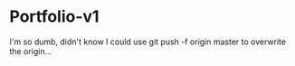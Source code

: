# Portfolio-v1

I'm so dumb, didn't know I could use git push -f origin master to overwrite the origin...
